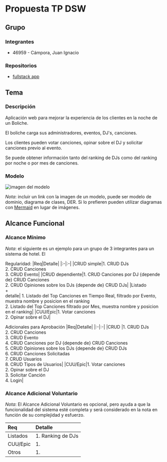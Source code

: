 # Propuesta TP DSW

## Grupo
### Integrantes
* 46959 - Cámpora, Juan Ignacio

### Repositorios
* [fullstack app](https://github.com/juanicampora/TPTTADS)

## Tema
### Descripción
Aplicación web para mejorar la experiencia de los clientes en la noche de un Boliche.

El boliche carga sus administradores, eventos, DJ's, canciones. 

Los clientes pueden votar canciones, opinar sobre el DJ y solicitar canciones previo al evento.

Se puede obtener información tanto del ranking de DJs como del ranking por noche o por mes de canciones.

### Modelo
![imagen del modelo]()

*Nota*: incluir un link con la imagen de un modelo, puede ser modelo de dominio, diagrama de clases, DER. Si lo prefieren pueden utilizar diagramas con [Mermaid](https://mermaid.js.org) en lugar de imágenes.

## Alcance Funcional 

### Alcance Mínimo

*Nota*: el siguiente es un ejemplo para un grupo de 3 integrantes para un sistema de hotel. El 

Regularidad:
|Req|Detalle|
|:-|:-|
|CRUD simple|1. CRUD DJs<br>2. CRUD Canciones<br>3. CRUD Evento|
|CRUD dependiente|1. CRUD Canciones por DJ {depende de} CRUD Canciones<br>2. CRUD Opiniones sobre los DJs {depende de} CRUD DJs|
|Listado<br>+<br>detalle| 1. Listado del Top Canciones en Tiempo Real, filtrado por Evento, muestra nombre y posicion en el ranking <br> 2. Listado del Top Canciones filtrado por Mes, muestra nombre y posicion en el ranking|
|CUU/Epic|1. Votar canciones<br>2. Opinar sobre el DJ|


Adicionales para Aprobación
|Req|Detalle|
|:-|:-|
|CRUD |1. CRUD DJs<br>2. CRUD Canciones<br>3. CRUD Evento<br>4. CRUD Canciones por DJ {depende de} CRUD Canciones<br>5. CRUD Opiniones sobre los DJs {depende de} CRUD DJs<br>6. CRUD Canciones Solicitadas<br>7. CRUD Usuarios<br>8. CRUD Tipos de Usuarios|
|CUU/Epic|1. Votar canciones<br>2. Opinar sobre el DJ<br>3. Solicitar Canción <br>4. Login|


### Alcance Adicional Voluntario

*Nota*: El Alcance Adicional Voluntario es opcional, pero ayuda a que la funcionalidad del sistema esté completa y será considerado en la nota en función de su complejidad y esfuerzo.

|Req|Detalle|
|:-|:-|
|Listados |1. Ranking de DJs|
|CUU/Epic|1. |
|Otros|1. |

